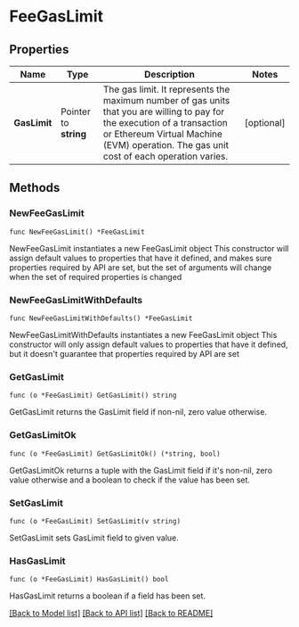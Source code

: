 # FeeGasLimit

## Properties

Name | Type | Description | Notes
------------ | ------------- | ------------- | -------------
**GasLimit** | Pointer to **string** | The gas limit. It represents the maximum number of gas units that you are willing to pay for the execution of a transaction or Ethereum Virtual Machine (EVM) operation. The gas unit cost of each operation varies. | [optional] 

## Methods

### NewFeeGasLimit

`func NewFeeGasLimit() *FeeGasLimit`

NewFeeGasLimit instantiates a new FeeGasLimit object
This constructor will assign default values to properties that have it defined,
and makes sure properties required by API are set, but the set of arguments
will change when the set of required properties is changed

### NewFeeGasLimitWithDefaults

`func NewFeeGasLimitWithDefaults() *FeeGasLimit`

NewFeeGasLimitWithDefaults instantiates a new FeeGasLimit object
This constructor will only assign default values to properties that have it defined,
but it doesn't guarantee that properties required by API are set

### GetGasLimit

`func (o *FeeGasLimit) GetGasLimit() string`

GetGasLimit returns the GasLimit field if non-nil, zero value otherwise.

### GetGasLimitOk

`func (o *FeeGasLimit) GetGasLimitOk() (*string, bool)`

GetGasLimitOk returns a tuple with the GasLimit field if it's non-nil, zero value otherwise
and a boolean to check if the value has been set.

### SetGasLimit

`func (o *FeeGasLimit) SetGasLimit(v string)`

SetGasLimit sets GasLimit field to given value.

### HasGasLimit

`func (o *FeeGasLimit) HasGasLimit() bool`

HasGasLimit returns a boolean if a field has been set.


[[Back to Model list]](../README.md#documentation-for-models) [[Back to API list]](../README.md#documentation-for-api-endpoints) [[Back to README]](../README.md)


